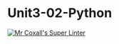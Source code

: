 # Unit3-02-Python
[![Mr Coxall's Super Linter](https://github.com/ICS3U-Programming-JessahT/Unit3-02-Python/workflows/Mr%20Coxall's%20Super%20Linter/badge.svg)](https://github.com/ICS3U-Programming-JessahT/Unit3-02-Python/actions/)
